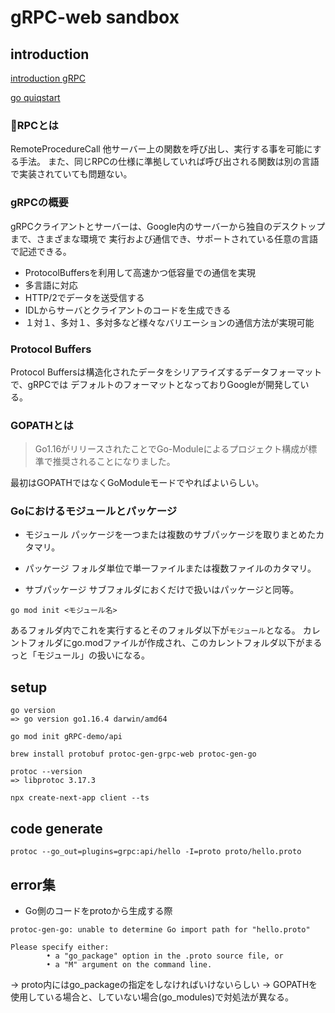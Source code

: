 # gRPC-web sandbox

## introduction

[introduction gRPC](https://grpc.io/docs/what-is-grpc/introduction/)

[go quiqstart](https://grpc.io/docs/languages/go/)

### RPCとは
RemoteProcedureCall
他サーバー上の関数を呼び出し、実行する事を可能にする手法。
また、同じRPCの仕様に準拠していれば呼び出される関数は別の言語で実装されていても問題ない。

### gRPCの概要
gRPCクライアントとサーバーは、Google内のサーバーから独自のデスクトップまで、さまざまな環境で
実行および通信でき、サポートされている任意の言語で記述できる。
- ProtocolBuffersを利用して高速かつ低容量での通信を実現
- 多言語に対応
- HTTP/2でデータを送受信する
- IDLからサーバとクライアントのコードを生成できる
- １対１、多対１、多対多など様々なバリエーションの通信方法が実現可能

### Protocol Buffers
Protocol Buffersは構造化されたデータをシリアライズするデータフォーマットで、gRPCでは
デフォルトのフォーマットとなっておりGoogleが開発している。

### GOPATHとは
> Go1.16がリリースされたことでGo-Moduleによるプロジェクト構成が標準で推奨されることになりました。

最初はGOPATHではなくGoModuleモードでやればよいらしい。

### Goにおけるモジュールとパッケージ

- モジュール
パッケージを一つまたは複数のサブパッケージを取りまとめたカタマリ。

- パッケージ
フォルダ単位で単一ファイルまたは複数ファイルのカタマリ。

- サブパッケージ
サブフォルダにおくだけで扱いはパッケージと同等。

```
go mod init <モジュール名>
```

あるフォルダ内でこれを実行するとそのフォルダ以下が`モジュール`となる。
カレントフォルダにgo.modファイルが作成され、このカレントフォルダ以下がまるっと「モジュール」の扱いになる。

## setup

```
go version
=> go version go1.16.4 darwin/amd64
```

```
go mod init gRPC-demo/api
```

```
brew install protobuf protoc-gen-grpc-web protoc-gen-go
```

```
protoc --version
=> libprotoc 3.17.3
```

```
npx create-next-app client --ts
```

## code generate

```
protoc --go_out=plugins=grpc:api/hello -I=proto proto/hello.proto
```

## error集

- Go側のコードをprotoから生成する際

```
protoc-gen-go: unable to determine Go import path for "hello.proto"

Please specify either:
        • a "go_package" option in the .proto source file, or
        • a "M" argument on the command line.
```

→ proto内にはgo_packageの指定をしなければいけないらしい
→ GOPATHを使用している場合と、していない場合(go_modules)で対処法が異なる。
